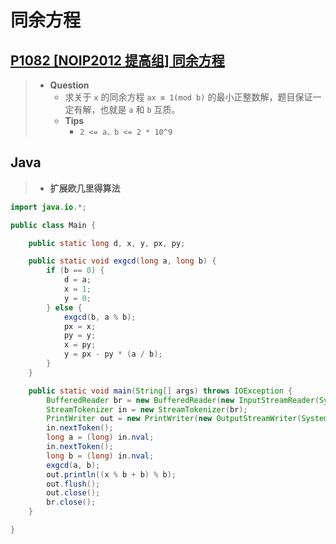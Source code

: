 # 同余方程

## [P1082 [NOIP2012 提高组] 同余方程](https://www.luogu.com.cn/problem/P1082)

> - **Question**
>   - 求关于 `x` 的同余方程 `ax ≡ 1(mod b)` 的最小正整数解，题目保证一定有解，也就是 `a` 和 `b` 互质。
>   - **Tips**
>     - `2 <= a、b <= 2 * 10^9`

## Java

> - **扩展欧几里得算法**

```java
import java.io.*;

public class Main {

    public static long d, x, y, px, py;

    public static void exgcd(long a, long b) {
        if (b == 0) {
            d = a;
            x = 1;
            y = 0;
        } else {
            exgcd(b, a % b);
            px = x;
            py = y;
            x = py;
            y = px - py * (a / b);
        }
    }

    public static void main(String[] args) throws IOException {
        BufferedReader br = new BufferedReader(new InputStreamReader(System.in));
        StreamTokenizer in = new StreamTokenizer(br);
        PrintWriter out = new PrintWriter(new OutputStreamWriter(System.out));
        in.nextToken();
        long a = (long) in.nval;
        in.nextToken();
        long b = (long) in.nval;
        exgcd(a, b);
        out.println((x % b + b) % b);
        out.flush();
        out.close();
        br.close();
    }

}
```
